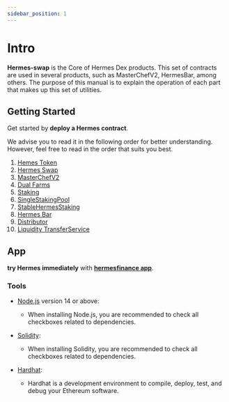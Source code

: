 ```yaml
---
sidebar_position: 1
---
```


# Intro

**Hermes-swap** is the Core of Hermes Dex products. This set of contracts are used in several products, such as MasterChefV2, HermesBar, among others. 
The purpose of this manual is to explain the operation of each part that makes up this set of utilities.

## Getting Started

Get started by **deploy a Hermes contract**.

We advise you to read it in the following order for better understanding. However, feel free to read in the order that suits you best.

1. [Hemes Token](https://shamandocs.github.io/hermes/docs/Hermes%20Token)
2. [Hermes Swap](https://shamandocs.github.io/hermes/docs/Hermes%20Swap)
3. [MasterChefV2](https://shamandocs.github.io/hermes/docs/MasterChefHermesV2)
4. [Dual Farms](https://shamandocs.github.io/hermes/docs/Dual%20Farms)
5. [Staking](https://shamandocs.github.io/hermes/docs/Staking)
6. [SingleStakingPool](https://shamandocs.github.io/hermes/docs/SingleStakingPool)
8. [StableHermesStaking](https://shamandocs.github.io/hermes/docs/StableHermesStaking)
9. [Hermes Bar](https://shamandocs.github.io/hermes/docs/Hermes%20Bar)
10. [Distributor](https://shamandocs.github.io/hermes/docs/Distributor)
11. [Liquidity TransferService](https://shamandocs.github.io/hermes/docs/Liquidity%20Transfer)

## App

**try Hermes immediately** with **[hermesfinance app](https://hermesfinance.app/)**.


### Tools

- [Node.js](https://nodejs.org/en/download/) version 14 or above:
  - When installing Node.js, you are recommended to check all checkboxes related to dependencies.

- [Solidity](https://docs.soliditylang.org/en/v0.8.13/installing-solidity.html):
  - When installing Solidity, you are recommended to check all checkboxes related to dependencies.

- [Hardhat](https://hardhat.org/getting-started/):
  - Hardhat is a development environment to compile, deploy, test, and debug your Ethereum software.


